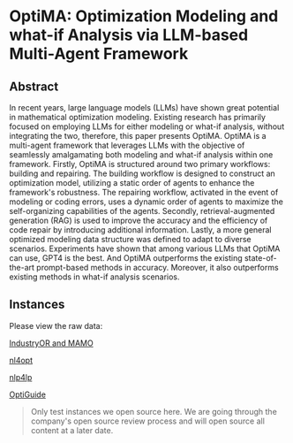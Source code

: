 # OptiMA: Optimization Modeling and what-if Analysis via LLM-based Multi-Agent Framework

## Abstract
In recent years, large language models (LLMs) have shown great potential in mathematical optimization modeling. Existing research has primarily focused on employing LLMs for either modeling or what-if analysis, without integrating the two, therefore, this paper presents OptiMA. OptiMA is a multi-agent framework that leverages LLMs with the objective of seamlessly amalgamating both modeling and what-if analysis within one framework. Firstly, OptiMA is structured around two primary workflows: building and repairing. The building workflow is designed to construct an optimization model, utilizing a static order of agents to enhance the framework's robustness. The repairing workflow, activated in the event of modeling or coding errors, uses a dynamic order of agents to maximize the self-organizing capabilities of the agents. Secondly, retrieval-augmented generation (RAG) is used to improve the accuracy and the efficiency of code repair by introducing additional information. Lastly, a more general optimized modeling data structure was defined to adapt to diverse scenarios. Experiments have shown that among various LLMs that OptiMA can use, GPT4 is the best. And OptiMA outperforms the existing state-of-the-art prompt-based methods in accuracy. Moreover, it also outperforms existing methods in what-if analysis scenarios.



## Instances

Please view the raw data:

[IndustryOR and MAMO](https://github.com/Cardinal-Operations/ORLM)

[nl4opt](https://github.com/nl4opt)

[nlp4lp](https://github.com/teshnizi/OptiMUS)

[OptiGuide](https://github.com/microsoft/OptiGuide)


> Only test instances we  open source here. We are going through the company's open source review process and will open source all content at a later date.